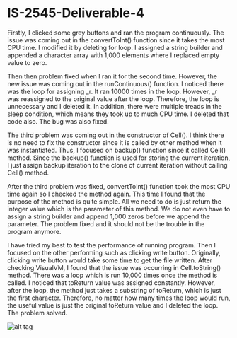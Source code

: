 # IS-2545-Deliverable-4

Firstly, I clicked some grey buttons and ran the program continuously. The issue was coming out in the convertToInt() function since it takes the most CPU time. I modified it by deleting for loop. I assigned a string builder and appended a character array with 1,000 elements where I replaced empty value to zero. 

Then then problem fixed when I ran it for the second time. However, the new issue was coming out in the runContinuous() function. I noticed there was the loop for assigning _r. It ran 10000 times in the loop. However, _r was reassigned to the original value after the loop. Therefore, the loop is unnecessary and I deleted it. In addition, there were multiple treads in the sleep condition, which means they took up to much CPU time. I deleted that code also. The bug was also fixed. 

The third problem was coming out in the constructor of Cell(). I think there is no need to fix the constructor since it is called by other method when it was instantiated. Thus, I focused on backup() function since it called Cell() method. Since the backup() function is used for storing the current iteration, I just assign backup iteration to the clone of current iteration without calling Cell() method.

After the third problem was fixed, convertToInt() function took the most CPU time again so I checked the method again. This time I found that the purpose of the method is quite simple. All we need to do is just return the integer value which is the parameter of this method. We do not even have to assign a string builder and append 1,000 zeros before we append the parameter. The problem fixed and it should not be the trouble in the program anymore.

I have tried my best to test the performance of running program. Then I focused on the other performing such as clicking write button. Originally, clicking write button would take some time to get the file written. After checking VisualVM, I found that the issue was occurring in Cell.toString() method. There was a loop which is run 10,000 times once the method is called. I noticed that toReturn value was assigned constantly. However, after the loop, the method just takes a substring of toReturn, which is just the first character. Therefore, no matter how many times the loop would run, the useful value is just the original toReturn value and I deleted the loop. The problem solved.

![alt tag](https://raw.githubusercontent.com/lvkaiyang/IS-2545-Deliverable-4/to/.png)
